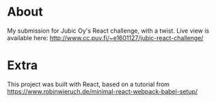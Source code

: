 # About
My submission for Jubic Oy's React challenge, with a twist.
Live view is available here: http://www.cc.puv.fi/~e1601127/jubic-react-challenge/

# Extra
This project was built with React, based on a tutorial from
https://www.robinwieruch.de/minimal-react-webpack-babel-setup/
